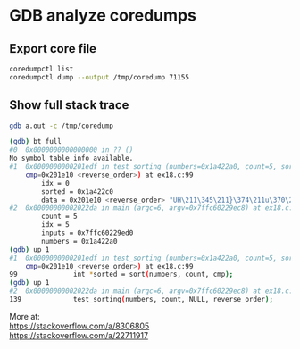 # GDB analyze coredumps

## Export core file

```sh
coredumpctl list
coredumpctl dump --output /tmp/coredump 71155
```

## Show full stack trace

```sh
gdb a.out -c /tmp/coredump

(gdb) bt full
#0  0x0000000000000000 in ?? ()
No symbol table info available.
#1  0x0000000000201edf in test_sorting (numbers=0x1a422a0, count=5, sort=0x0,
    cmp=0x201e10 <reverse_order>) at ex18.c:99
        idx = 0
        sorted = 0x1a422c0
        data = 0x201e10 <reverse_order> "UH\211\345\211}\374\211u\370\213E\370+E\374\211E\364\017\220\3004\377\250\001\017\205\005"
#2  0x00000000002022da in main (argc=6, argv=0x7ffc60229ec8) at ex18.c:139
        count = 5
        idx = 5
        inputs = 0x7ffc60229ed0
        numbers = 0x1a422a0
(gdb) up 1
#1  0x0000000000201edf in test_sorting (numbers=0x1a422a0, count=5, sort=0x0,
    cmp=0x201e10 <reverse_order>) at ex18.c:99
99              int *sorted = sort(numbers, count, cmp);
(gdb) up 1
#2  0x00000000002022da in main (argc=6, argv=0x7ffc60229ec8) at ex18.c:139
139             test_sorting(numbers, count, NULL, reverse_order);
```

More at:   
<https://stackoverflow.com/a/8306805>  
<https://stackoverflow.com/a/22711917>

